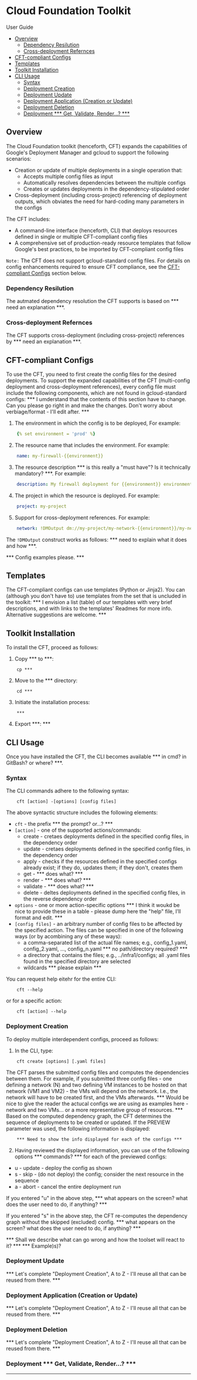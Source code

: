 # Cloud Foundation Toolkit

User Guide
<!-- TOC -->

- [Overview](#overview)
    - [Dependency Resilution](#dependency-resilution)
    - [Cross-deployment Refernces](#cross-deployment-refernces)
- [CFT-compliant Configs](#cft-compliant-configs)
- [Templates](#templates)
- [Toolkit Installation](#toolkit-installation)
- [CLI Usage](#cli-usage)
    - [Syntax](#syntax)
    - [Deployment Creation](#deployment-creation)
    - [Deployment Update](#deployment-update)
    - [Deployment Application (Creation or Update)](#deployment-application-creation-or-update)
    - [Deployment Deletion](#deployment-deletion)
    - [Deployment *** Get, Validate, Render...? ***](#deployment--get-validate-render-)

<!-- /TOC -->

## Overview

The Cloud Foundation toolkit (henceforth, CFT) expands the capabilities of Google's Deployment Manager and gcloud to support the following scenarios:

* Creation or update of multiple deployments in a single operation that:
  * Accepts multiple config files as input
  * Automatically resolves dependencies between the multiple configs
  * Creates or updates deployments in the dependency-stipulated order
* Cross-deployment (including cross-project) referencing of deployment outputs, which obviates the need for hard-coding many parameters in the configs

The CFT includes:

* A command-line interface (henceforth, CLI) that deploys resources defined in single or multiple CFT-compliant config files
* A comprehensive set of production-ready resource templates that follow Google's best practices, to be imported by CFT-compliant config files

`Note:` The CFT does not support gcloud-standard config files. For details on config enhancements required to ensure CFT compliance, see the [CFT-compliant Configs](#cft-compliant-configs) section below.

### Dependency Resilution

The autmated dependency resolution the CFT supports is based on *** need an explanation ***.

### Cross-deployment Refernces

The CFT supports cross-deployment (including cross-project) references by *** need an explanation ***.

## CFT-compliant Configs

To use the CFT, you need to first create the config files for the desired deployments. To support the expanded capabilities of the CFT (multi-config deployment and cross-deployment references), every config file must include the following components, which are not found in gcloud-standard configs: *** I umderstand that the contents of this section have to change. Can you please go right in and make the changes. Don't worry about verbiage/format - I'll edit after. ***

1. The environment in which the config is to be deployed, For example:

```yaml
    {% set environment = 'prod' %}
```

2. The resource name that includes the environment. For example:

```yaml
    name: my-firewall-{{environment}}
```

3. The resource description *** is this really a "must have"? Is it technically mandatory? ***. For example:

```yaml
    description: My firewall deployment for {{environment}} environment
```

4. The project in which the resource is deployed. For example:

```yaml
    project: my-project
```

5. Support for cross-deployment references. For example:

```yaml
    network: !DMOutput dm://my-project/my-network-{{environment}}/my-network-prod/name
```

The `!DMOutput` construct works as follows: *** need to explain what it does and how ***.

*** Config examples please. ***

## Templates

The CFT-compliant configs can use templates (Python or Jinja2). You can (although you don't have to) use templates from the set that is uncluded in the toolkit:
*** I envision a list (table) of our templates with very brief descriptions, and with links to the templates' Readmes for more info. Alternative suggestions are welcome. ***

## Toolkit Installation

To install the CFT, proceed as follows:

1. Copy *** to ***:

```shell
    cp ***
```

2. Move to the *** directory:

```shell
    cd ***
```

3. Initiate the installation process:

```shell
    ***
```

4. Export ***: ***


## CLI Usage

Once you have installed the CFT, the CLI becomes available *** in cmd? in GitBash? or where? ***.

### Syntax

The CLI commands adhere to the following syntax:

```shell
    cft [action] -[options] [config files]
```

The above syntactic structure includes the following elements:

* `cft` - the prefix *** the prompt? or...? ***
* `[action]` - one of the supported actions/commands:
  * create - cretaes deployments defined in the specified config files, in the dependency order
  * update - cretaes deployments defined in the specified config files, in the dependency order
  * apply - checks if the resources defined in the specified configs already exist; if they do, updates them; if they don't, creates them
  * get - *** does what? ***
  * render - *** does what? ***
  * validate - *** does what? ***
  * delete - deltes deployments defined in the specified config files, in the reverse dependency order 
* `options` - one or more action-specific options *** I think it woukd be nice to provide these in a table - please dump here the "help" file, I'll format and edit. ***
* `[config files]` - an arbitrary number of config files to be affected by the specified action. The files can be specified in one of the following ways (or by acombining any of these ways):
  * a comma-separated list of the  actual file names; e.g., config_1.yaml, config_2.yaml, ..., config_n.yaml *** no path/directory required? ***
  * a directory that contains the files; e.g., ../infra1/configs; all .yaml files found in the specified directory are selected
  * wildcards *** please explain ***

You can request help eitehr for the entire CLI:

```shell
    cft --help
```

or for a specific action:

```shell
    cft [action] --help
```

### Deployment Creation

To deploy multiple interdependent configs, proceed as follows:

1. In the CLI, type:

```shell
    cft create [options] [.yaml files]
```

The CFT parses the submitted config files and computes the dependencies between them. For example, if you submitted three config files - one defining a network (N) and two defining VM instances to be hosted on that network (VM1 and VM2) - the VMs will depend on the network. I.e., the network will have to be created first, and the VMs afterwards. *** Would be nice to give the reader the actucal configs we are using as examples here - network and two VMs... or a more representative group of resources. *** Based on the computed dependency graph, the CFT determines the sequence of deployments to be created or updated. If the PREVIEW parameter was used, the following information is displayed:

  ```shell
      *** Need to show the info displayed for each of the configs ***
  ```

2. Having reviewed the displayed information, you can use of the following options *** commands? *** for each of the previewed configs:

- u - update - deploy the config as shown
- s - skip - (do not deploy) the config; consider the next resource in the sequence
- a - abort - cancel the entire deployment run

If you entered "u" in the above step, *** what appears on the screen? what does the user need to do, if anything? ***

If you entered "s" in the above step, the CFT re-computes the dependency graph without the skipped (excluded) config. *** what appears on the screen? what does the user need to do, if anything? ***

*** Shall we describe what can go wrong and how the toolset will react to it? ***
*** Example)s)?

### Deployment Update

*** Let's complete "Deployment Creation", A to Z - I'll reuse all that can be reused from there. ***

### Deployment Application (Creation or Update)

*** Let's complete "Deployment Creation", A to Z - I'll reuse all that can be reused from there. ***

### Deployment Deletion

*** Let's complete "Deployment Creation", A to Z - I'll reuse all that can be reused from there. *** 

### Deployment *** Get, Validate, Render...? ***

***